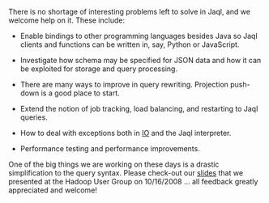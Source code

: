 There is no shortage of interesting problems left to solve in Jaql,
and we welcome help on it. These include:

  * Enable bindings to other programming languages besides Java
so Jaql clients and functions can be written in, say, Python or JavaScript.

  * Investigate how schema may be specified for JSON data and how it can be exploited
for storage and query processing.

  * There are many ways to improve in query rewriting. Projection push-down is a good place to start.

  * Extend the notion of job tracking, load balancing, and restarting to Jaql queries.

  * How to deal with exceptions both in [IO](IO.md) and the Jaql interpreter.

  * Performance testing and performance improvements.

One of the big things we are working on these days is a drastic simplification to the query syntax. Please check-out our [slides](http://jaql.googlecode.com/files/Jaql-Pipes-Intro.ppt) that we presented at the Hadoop User Group on 10/16/2008 ... all feedback greatly appreciated and welcome!
